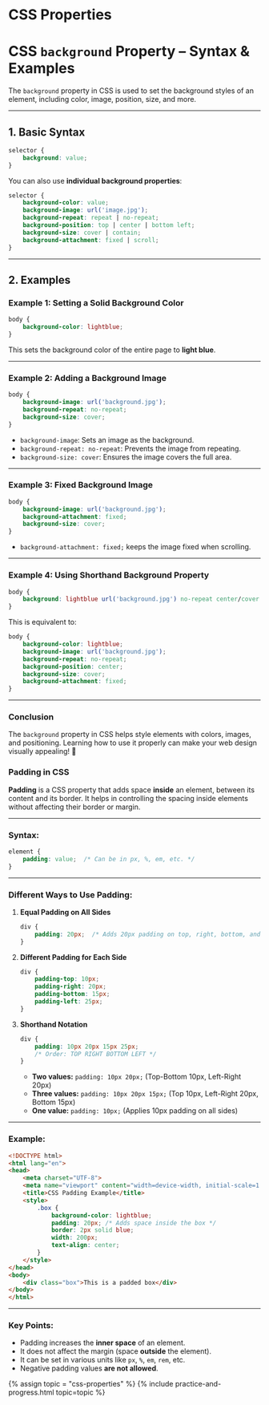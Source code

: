 # CSS Properties

# **CSS `background` Property – Syntax & Examples**  

The `background` property in CSS is used to set the background styles of an element, including color, image, position, size, and more.

---

## **1. Basic Syntax**  
```css
selector {
    background: value;
}
```
You can also use **individual background properties**:  

```css
selector {
    background-color: value;
    background-image: url('image.jpg');
    background-repeat: repeat | no-repeat;
    background-position: top | center | bottom left;
    background-size: cover | contain;
    background-attachment: fixed | scroll;
}
```

---

## **2. Examples**
### **Example 1: Setting a Solid Background Color**
```css
body {
    background-color: lightblue;
}
```
This sets the background color of the entire page to **light blue**.

---

### **Example 2: Adding a Background Image**
```css
body {
    background-image: url('background.jpg');
    background-repeat: no-repeat;
    background-size: cover;
}
```
- `background-image`: Sets an image as the background.  
- `background-repeat: no-repeat`: Prevents the image from repeating.  
- `background-size: cover`: Ensures the image covers the full area.

---

### **Example 3: Fixed Background Image**
```css
body {
    background-image: url('background.jpg');
    background-attachment: fixed;
    background-size: cover;
}
```
- `background-attachment: fixed;` keeps the image fixed when scrolling.

---

### **Example 4: Using Shorthand Background Property**
```css
body {
    background: lightblue url('background.jpg') no-repeat center/cover fixed;
}
```
This is equivalent to:
```css
body {
    background-color: lightblue;
    background-image: url('background.jpg');
    background-repeat: no-repeat;
    background-position: center;
    background-size: cover;
    background-attachment: fixed;
}
```

---

### **Conclusion**
The `background` property in CSS helps style elements with colors, images, and positioning. Learning how to use it properly can make your web design visually appealing! 🚀


### **Padding in CSS**  

**Padding** is a CSS property that adds space **inside** an element, between its content and its border. It helps in controlling the spacing inside elements without affecting their border or margin.

---

### **Syntax:**  
```css
element {
    padding: value;  /* Can be in px, %, em, etc. */
}
```

---

### **Different Ways to Use Padding:**

1. **Equal Padding on All Sides**  
   ```css
   div {
       padding: 20px;  /* Adds 20px padding on top, right, bottom, and left */
   }
   ```

2. **Different Padding for Each Side**  
   ```css
   div {
       padding-top: 10px;
       padding-right: 20px;
       padding-bottom: 15px;
       padding-left: 25px;
   }
   ```

3. **Shorthand Notation**  
   ```css
   div {
       padding: 10px 20px 15px 25px;
       /* Order: TOP RIGHT BOTTOM LEFT */
   }
   ```
   - **Two values:** `padding: 10px 20px;` (Top-Bottom 10px, Left-Right 20px)  
   - **Three values:** `padding: 10px 20px 15px;` (Top 10px, Left-Right 20px, Bottom 15px)  
   - **One value:** `padding: 10px;` (Applies 10px padding on all sides)

---

### **Example:**
```html
<!DOCTYPE html>
<html lang="en">
<head>
    <meta charset="UTF-8">
    <meta name="viewport" content="width=device-width, initial-scale=1.0">
    <title>CSS Padding Example</title>
    <style>
        .box {
            background-color: lightblue;
            padding: 20px; /* Adds space inside the box */
            border: 2px solid blue;
            width: 200px;
            text-align: center;
        }
    </style>
</head>
<body>
    <div class="box">This is a padded box</div>
</body>
</html>
```

---

### **Key Points:**
- Padding increases the **inner space** of an element.
- It does not affect the margin (space **outside** the element).
- It can be set in various units like `px`, `%`, `em`, `rem`, etc.
- Negative padding values **are not allowed**.

<script async src="https://pagead2.googlesyndication.com/pagead/js/adsbygoogle.js?client=ca-pub-1602443888929206"
     crossorigin="anonymous"></script>
<!-- display square -->
<ins class="adsbygoogle"
     style="display:block"
     data-ad-client="ca-pub-1602443888929206"
     data-ad-slot="9845543342"
     data-ad-format="auto"
     data-full-width-responsive="true"></ins>
<script>
     (adsbygoogle = window.adsbygoogle || []).push({});
</script>

{% assign topic = "css-properties" %}
{% include practice-and-progress.html topic=topic %}